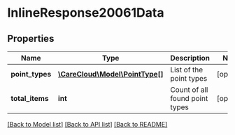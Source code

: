 # InlineResponse20061Data

## Properties
Name | Type | Description | Notes
------------ | ------------- | ------------- | -------------
**point_types** | [**\CareCloud\Model\PointType[]**](PointType.md) | List of the point types | [optional] 
**total_items** | **int** | Count of all found point types | [optional] 

[[Back to Model list]](../../README.md#documentation-for-models) [[Back to API list]](../../README.md#documentation-for-api-endpoints) [[Back to README]](../../README.md)

